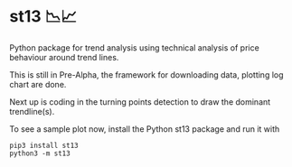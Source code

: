 # st13 📉📈
Python package for trend analysis using technical analysis of price behaviour around trend lines.

This is still in Pre-Alpha, the framework for downloading data, plotting log chart are done.

Next up is coding in the turning points detection to draw the dominant trendline(s).

To see a sample plot now, install the Python st13 package and run it with

```
pip3 install st13
python3 -m st13
```
